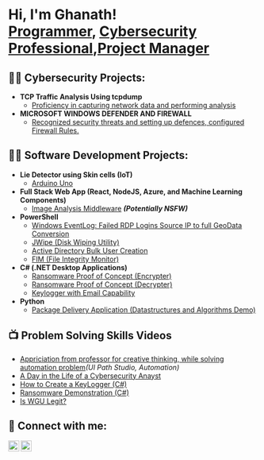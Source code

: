 <h1>Hi, I'm Ghanath! <br/><a href="https://github.com/Ghanath">Programmer</a>, <a href="https://www.linkedin.com/in/joshmadakor/">Cybersecurity Professional</a>,<a href="https://www.linkedin.com/in/joshmadakor/">Project Manager</a></h1>

<h2>👨‍💻 Cybersecurity Projects:</h2>

- <b>TCP Traffic Analysis Using tcpdump</b>
  - [Proficiency in capturing network data and performing analysis](https://coursera.org/share/2aaac82361bf26e8c1f0bb37c75090c3)
- <b>MICROSOFT WINDOWS DEFENDER AND FIREWALL</b>
  - [Recognized security threats and setting up defences, configured Firewall Rules.](https://coursera.org/share/9fbf593a4a034b02d74653db0f607062) <b></b>

<h2>👨‍💻 Software Development Projects:</h2>

- <b>Lie Detector using Skin cells (IoT)</b>
  - [Arduino Uno](https://github.com/Ghanath/IoT-Project.git)
- <b>Full Stack Web App (React, NodeJS, Azure, and Machine Learning Components)</b>
  - [Image Analysis Middleware](https://github.com/joshmadakor1/4chan-Image-Analysis-Middleware-C964) <b><i>(Potentially NSFW)</b></i>
- <b>PowerShell</b>
  - [Windows EventLog: Failed RDP Logins Source IP to full GeoData Conversion](https://github.com/joshmadakor1/Sentinel-Lab)
  - [JWipe (Disk Wiping Utility)](https://github.com/joshmadakor1/Jwipe.PowerShell)
  - [Active Directory Bulk User Creation](https://github.com/joshmadakor1/AD_PS)
  - [FIM (File Integrity Monitor)](https://github.com/joshmadakor1/PowerShell-Integrity-FIM)
- <b>C# (.NET Desktop Applications)</b>
  - [Ransomware Proof of Concept (Encrypter)](https://github.com/joshmadakor1/EncrypterPOC)
  - [Ransomware Proof of Concept (Decrypter)](https://github.com/joshmadakor1/DecrypterPOC)
  - [Keylogger with Email Capability](https://github.com/joshmadakor1/Key-Logger-With-Email)
- <b>Python</b>
  - [Package Delivery Application (Datastructures and Algorithms Demo)](https://github.com/joshmadakor1/Package-Delivery-Pathfinding-Algorithm)

<h2>📺 Problem Solving Skills Videos</h2>

- [Appriciation from professor for creative thinking, while solving automation problem](https://drive.google.com/file/d/1BoPkFYdMNt-J-WqGE35YcG7xEfQ5YuJ-/view?usp=sharing)<i>(UI Path Studio, Automation)</i>
- [A Day in the Life of a Cybersecurity Anayst](https://www.youtube.com/watch?v=uHy3oM7NnoU)
- [How to Create a KeyLogger (C#)](https://www.youtube.com/watch?v=N-L9hklSlNk)
- [Ransomware Demonstration (C#)](https://www.youtube.com/watch?v=OfvdQeh79s0)
- [Is WGU Legit?](https://www.youtube.com/watch?v=E2MwRWxDBkA)

<h2> 🤳 Connect with me:</h2>

[<img align="left" alt="JoshMadakor | LinkedIn" width="22px" src="https://cdn.jsdelivr.net/npm/simple-icons@v3/icons/linkedin.svg" />][linkedin]
[<img align="left" alt="JoshMadakor | Instagram" width="22px" src="https://cdn.jsdelivr.net/npm/simple-icons@v3/icons/instagram.svg" />][instagram]

[twitter]: https://twitter.com/joshmadakor
[youtube]: https://www.youtube.com/c/joshmadakor
[instagram]: https://www.instagram.com/joshmadakor/
[linkedin]: https://linkedin.com/in/joshmadakor

<!--
**joshmadakor1/joshmadakor1** is a ✨ _special_ ✨ repository because its `README.md` (this file) appears on your GitHub profile.

Here are some ideas to get you started:

- 🔭 I’m currently working on ...
- 🌱 I’m currently learning ...
- 👯 I’m looking to collaborate on ...
- 🤔 I’m looking for help with ...
- 💬 Ask me about ...
- 📫 How to reach me: ...
- 😄 Pronouns: ...
- ⚡ Fun fact: ...
-->
